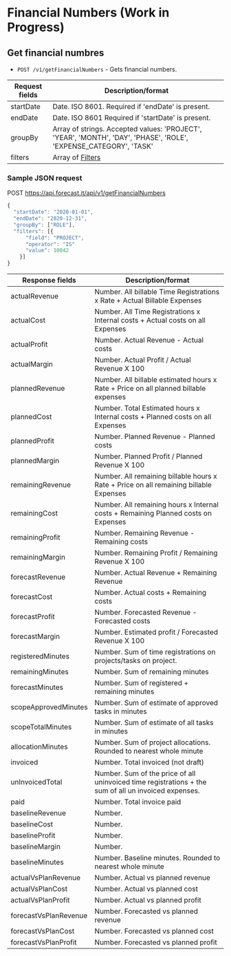 # Financial Numbers (Work in Progress)

## Get financial numbres

- `POST /v1/getFinancialNumbers` - Gets financial numbers.

| Request fields | Description/format                                                                                                |
| -------------- | ----------------------------------------------------------------------------------------------------------------- |
| startDate      | Date. ISO 8601. Required if 'endDate' is present.                                                                 |
| endDate        | Date. ISO 8601 Required if 'startDate' is present.                                                                |
| groupBy        | Array of strings. Accepted values: 'PROJECT', 'YEAR', 'MONTH', 'DAY', 'PHASE', 'ROLE', 'EXPENSE_CATEGORY', 'TASK' |
| filters        | Array of [Filters](financial_filter.md)                                                                           |

### Sample JSON request

POST https://api.forecast.it/api/v1/getFinancialNumbers

```javascript
{
  "startDate": "2020-01-01",
  "endDate": "2020-12-31",
  "groupBy": ["ROLE"],
  "filters": [{
      "field": "PROJECT",
      "operator": "IS"
      "value": 10042
    }]
}
```

| Response fields       | Description/format                                                                                   |
| --------------------- | ---------------------------------------------------------------------------------------------------- |
| actualRevenue         | Number. All billable Time Registrations x Rate + Actual Billable Expenses                            |
| actualCost            | Number. All Time Registrations x Internal costs + Actual costs on all Expenses                       |
| actualProfit          | Number. Actual Revenue - Actual costs                                                                |
| actualMargin          | Number. Actual Profit / Actual Revenue X 100                                                         |
| plannedRevenue        | Number. All billable estimated hours x Rate + Price on all planned billable expenses                 |
| plannedCost           | Number. Total Estimated hours x Internal costs + Planned costs on all Expenses                       |
| plannedProfit         | Number. Planned Revenue - Planned costs                                                              |
| plannedMargin         | Number. Planned Profit / Planned Revenue X 100                                                       |
| remainingRevenue      | Number. All remaining billable hours x Rate + Price on all remaining billable Expenses               |
| remainingCost         | Number. All remaining hours x Internal costs + Remaining Planned costs on Expenses                   |
| remainingProfit       | Number. Remaining Revenue - Remaining costs                                                          |
| remainingMargin       | Number. Remaining Profit / Remaining Revenue X 100                                                   |
| forecastRevenue       | Number. Actual Revenue + Remaining Revenue                                                           |
| forecastCost          | Number. Actual costs + Remaining costs                                                               |
| forecastProfit        | Number. Forecasted Revenue - Forecasted costs                                                        |
| forecastMargin        | Number. Estimated profit / Forecasted Revenue X 100                                                  |
| registeredMinutes     | Number. Sum of time registrations on projects/tasks on project.                                      |
| remainingMinutes      | Number. Sum of remaining minutes                                                                     |
| forecastMinutes       | Number. Sum of registered + remaining minutes                                                        |
| scopeApprovedMinutes  | Number. Sum of estimate of approved tasks in minutes                                                 |
| scopeTotalMinutes     | Number. Sum of estimate of all tasks in minutes                                                      |
| allocationMinutes     | Number. Sum of project allocations. Rounded to nearest whole minute                                  |
| invoiced              | Number. Total invoiced (not draft)                                                                   |
| unInvoicedTotal       | Number. Sum of the price of all uninvoiced time registrations + the sum of all un invoiced expenses. |
| paid                  | Number. Total invoice paid                                                                           |
| baselineRevenue       | Number.                                                                                              |
| baselineCost          | Number.                                                                                              |
| baselineProfit        | Number.                                                                                              |
| baselineMargin        | Number.                                                                                              |
| baselineMinutes       | Number. Baseline minutes. Rounded to nearest whole minute                                            |
| actualVsPlanRevenue   | Number. Actual vs planned revenue                                                                    |
| actualVsPlanCost      | Number. Actual vs planned cost                                                                       |
| actualVsPlanProfit    | Number. Actual vs planned profit                                                                     |
| forecastVsPlanRevenue | Number. Forecasted vs planned revenue                                                                |
| forecastVsPlanCost    | Number. Forecasted vs planned cost                                                                   |
| forecastVsPlanProfit  | Number. Forecasted vs planned profit                                                                 |
